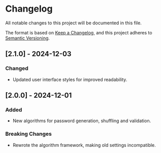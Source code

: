 # Changelog
All notable changes to this project will be documented in this file.

The format is based on [Keep a Changelog](https://keepachangelog.com/en/1.0.0/),
and this project adheres to [Semantic Versioning](https://semver.org/).

## [2.1.0] - 2024-12-03
### Changed
- Updated user interface styles for improved readability.

## [2.0.0] - 2024-12-01
### Added
- New algorithms for password generation, shuffling and validation.

### Breaking Changes
- Rewrote the algorithm framework, making old settings incompatible.
